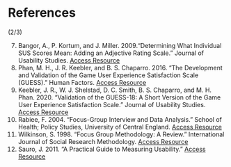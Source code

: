 # References

<p class='slide-subtitle'>(2/3)</p>

<div class='section-wrapper'>
  <ol start='7'>
    <li id='ref-7'>
      Bangor, A., P. Kortum, and J. Miller. 2009.“Determining What Individual SUS Scores Mean: Adding an Adjective Rating Scale.” Journal of Usability Studies.
      <a href='https://uxpajournal.org/wp-content/uploads/sites/7/pdf/JUS_Bangor_May2009.pdf' target='_blank'>Access Resource</a>
    </li>
    <li id='ref-8'>
      Phan, M. H., J. R. Keebler, and B. S. Chaparro. 2016. “The Development and Validation of the Game User Experience Satisfaction Scale (GUESS).” Human Factors.
      <a href='https://journals.sagepub.com/doi/10.1177/0018720816669646' target='_blank'>Access Resource</a>
    </li>
    <li id='ref-9'>
      Keebler, J. R., W. J. Shelstad, D. C. Smith, B. S. Chaparro, and M. H. Phan. 2020. “Validation of the GUESS-18: A Short Version of the Game User Experience Satisfaction Scale.” Journal of Usability Studies.
      <a href='https://dl.acm.org/doi/abs/10.5555/3532747.3532752' target='_blank'>Access Resource</a>
    </li>
    <li id='ref-10'>
      Rabiee, F. 2004. “Focus-Group Interview and Data Analysis.” School of Health; Policy Studies, University of Central England.
      <a href='https://doi.org/10.1079/PNS2004399' target='_blank'>Access Resource</a>
    </li>
    <li id='ref-11'>
      Wilkinson, S. 1998. “Focus Group Methodology: A Review.” International Journal of Social Research Methodology.
      <a href='https://www.tandfonline.com/doi/epdf/10.1080/13645579.1998.10846874' target='_blank'>Access Resource</a>
    </li>
    <li id='ref-12'>
      Sauro, J. 2011. “A Practical Guide to Measuring Usability.”
      <a href='https://measuringu.com/wp-content/uploads/2017/05/QuantitativeUsabilityTestOnline.pdf' target='_blank'>Access Resource</a>
    </li>
  </ol>
</div>

<style>
</style>
